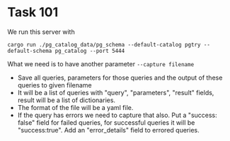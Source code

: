 # Task 101

We run this server with 

```
cargo run ./pg_catalog_data/pg_schema --default-catalog pgtry --default-schema pg_catalog --port 5444
```

What we need is to have another parameter `--capture filename`  
- Save all queries, parameters for those queries and the output of these queries to given filename
- It will be a list of queries with "query", "parameters", "result" fields, result will be a list of dictionaries.
- The format of the file will be a yaml file. 
- If the query has errors we need to capture that also. Put a "success: false" field for failed queries, for successful queries it will be "success:true". Add an  "error_details" field to errored queries.


